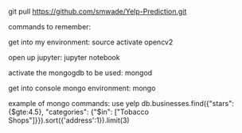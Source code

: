 
git pull https://github.com/smwade/Yelp-Prediction.git

commands to remember:

get into my environment:
source activate opencv2

open up jupyter:
jupyter notebook


activate the mongogdb to be used:
mongod


get into console mongo environment:
mongo

example of mongo commands:
use yelp
db.businesses.find({"stars": {$gte:4.5}, "categories": {"$in": ["Tobacco Shops"]}}).sort({'address':1}).limit(3)

